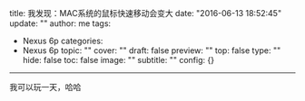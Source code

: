 title: 我发现：MAC系统的鼠标快速移动会变大
date: "2016-06-13 18:52:45"
update: ""
author: me
tags:
- Nexus 6p
categories:
- Nexus 6p
topic: ""
cover: ""
draft: false
preview: ""
top: false
type: ""
hide: false
toc: false
image: ""
subtitle: ""
config: {}


---



我可以玩一天，哈哈
